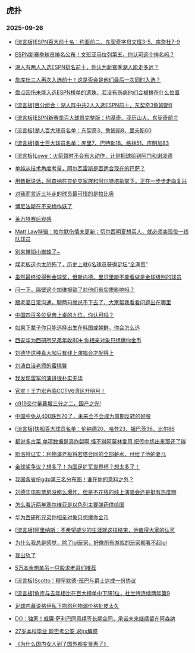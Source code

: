 ## 虎扑 
### 2025-09-26

+ [[流言板]ESPN百大前十名：约亚前二、东契奇字母文班3-5、库詹杜7-9](https://bbs.hupu.com/634942658.html)

+ [ESPN新赛季球员排名公布！文班亚马位列第五，你认可这个排名吗？](https://bbs.hupu.com/634942764.html)

+ [湖人有两人入选ESPN排名前十，你认为新赛季湖人能走多远？](https://bbs.hupu.com/634943669.html)

+ [詹库杜三人再次入选前十！这是否会是他们最后一次同时入选？](https://bbs.hupu.com/634943026.html)

+ [盘点因伤未能入选ESPN榜单的遗珠，若没有伤病他们会被排在什么位置](https://bbs.hupu.com/634943668.html)

+ [[流言板]百分组合！湖人阵中共2人入选ESPN前十，东契奇3詹姆斯8](https://bbs.hupu.com/634943260.html)

+ [[流言板]ESPN新赛季百大球员完整版：约基奇、亚历山大、东契奇前三](https://bbs.hupu.com/634943644.html)

+ [[流言板]湖人百大球员名单：东契奇3、詹姆斯8、里夫斯60](https://bbs.hupu.com/634944120.html)

+ [[流言板]勇士百大球员名单：库里7、巴特勒18、格林51、库明加83](https://bbs.hupu.com/634944272.html)

+ [[流言板]Lowe：火箭暂时不会有大动作，计划把球给到阿门和谢泼德](https://bbs.hupu.com/634944185.html)

+ [单纯从技术角度考量，阿尔瓦雷斯是否适合现在的巴萨？](https://bbs.hupu.com/634939468.html)

+ [用数据说话，阿森纳在克伦克家族和阿尔特塔执掌下，正在一步步走向复兴](https://bbs.hupu.com/634937243.html)

+ [对我而言近三年走的球员最可惜的是拉比奥](https://bbs.hupu.com/634938483.html)

+ [博尼法斯在不来梅作妖了](https://bbs.hupu.com/634938737.html)

+ [莱万特赛后观感](https://bbs.hupu.com/634937660.html)

+ [Matt Law特辑：帕尔默伤情未更新；切尔西明夏想买人，就必须卖现役一线队球员](https://bbs.hupu.com/634942243.html)

+ [别来推销小蜘蛛了~](https://bbs.hupu.com/634941060.html)

+ [煤老板这也太恐怖了，历史上就6名球员获得足坛“全满贯”](https://bbs.hupu.com/634940623.html)

+ [虽然最终没得到金球奖，但斯内德、里贝里能不能看做是金球级别的球员](https://bbs.hupu.com/634940056.html)

+ [问一下，隔壁这个加维报销了对他们有实质影响吗？](https://bbs.hupu.com/634937458.html)

+ [跟老婆日常沟通，聊两句就说不下去了，大家帮我看看问题出在哪里](https://bbs.hupu.com/634941827.html)

+ [中国四百多位皇帝上桌的九位，你认可吗？](https://bbs.hupu.com/634944434.html)

+ [如果下辈子你只能选择出生在韩国或朝鲜，你会怎么选](https://bbs.hupu.com/634941740.html)

+ [西安华为西研所兄弟年收80➕ 你相亲对象只想爆你金币](https://bbs.hupu.com/634942827.html)

+ [刘德华这种真大咖只有线上演唱会才配得上](https://bbs.hupu.com/634942737.html)

+ [刘涛白洁老师的蜜桃臀](https://bbs.hupu.com/634941525.html)

+ [我发现雷军的演讲很朴实无华](https://bbs.hupu.com/634942475.html)

+ [官宣！王力宏再临CCTV6湾区升明月！](https://bbs.hupu.com/634944930.html)

+ [c919交付量暴增三分之二，国产之光!](https://bbs.hupu.com/634942587.html)

+ [中国中免从400跌到70了，未来会不会成为周期反转的好股](https://bbs.hupu.com/634941282.html)

+ [[流言板]快船百大球员名单：伦纳德20、哈登23、祖巴茨36、比尔86](https://bbs.hupu.com/634943993.html)

+ [都说多古菜 单项数据是真炸裂啊 怪不得阿莫林爱用 把传中练出来那还了得](https://bbs.hupu.com/634939711.html)

+ [斯洛特证实：利物浦老板将若塔合同的全部薪水，付给了他的妻儿](https://bbs.hupu.com/634944794.html)

+ [金球奖争议？想多了！为国足扩军世界杯？想太多了！](https://bbs.hupu.com/634939134.html)

+ [我国各省份gdp第三名分布图！谁在你的意料之外？](https://bbs.hupu.com/634944695.html)

+ [刘德华电影票房没那么爆炸，但是不花钱的线上演唱会还是挺有热度啊](https://bbs.hupu.com/634943996.html)

+ [怎么看近两年塞尔维亚是以色列主要弹药供给国](https://bbs.hupu.com/634944873.html)

+ [华为西研所兄弟你相亲对象只想爆你金币](https://bbs.hupu.com/634942251.html)

+ [[流言板]阿里纳斯：不希望威少的生涯就这样结束，他值得大家的认可](https://bbs.hupu.com/634945143.html)

+ [为什么我总是感觉，除了lol玩家，好像所有游戏的玩家都看不起lol](https://bbs.hupu.com/634945962.html)

+ [我出轨了](https://bbs.hupu.com/634945668.html)

+ [5万本金想单吊一只股求老哥们推荐](https://bbs.hupu.com/634943762.html)

+ [[流言板]Scotto：穆罕默德-班巴与爵士达成一份协议](https://bbs.hupu.com/634945863.html)

+ [[流言板]詹库与去年相比在百大榜单中下降1位，杜兰特连续两年第9](https://bbs.hupu.com/634943741.html)

+ [足球内幕说格伊私下抱怨利物浦价格扯皮太久](https://bbs.hupu.com/634940306.html)

+ [DO：独家！威廉·萨利巴同意续签长期合同，承诺未来继续留在阿森纳](https://bbs.hupu.com/634940758.html)

+ [27岁本科毕业 能否考公安 求jrs解惑](https://bbs.hupu.com/634945822.html)

+ [《为什么国内女人到了国外都变贤惠了》](https://bbs.hupu.com/634943774.html)

